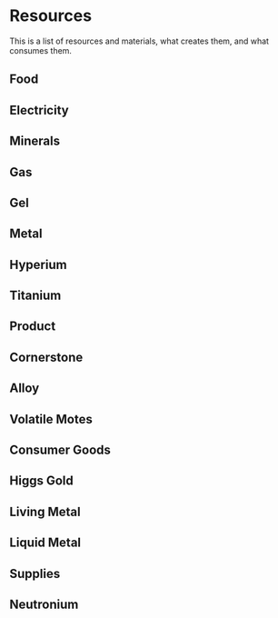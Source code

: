 # Resources

This is a list of resources and materials, what creates them, and what consumes them.

## Food

## Electricity

## Minerals

## Gas

## Gel

## Metal

## Hyperium

## Titanium

## Product

## Cornerstone

## Alloy

## Volatile Motes

## Consumer Goods

## Higgs Gold

## Living Metal

## Liquid Metal

## Supplies

## Neutronium
